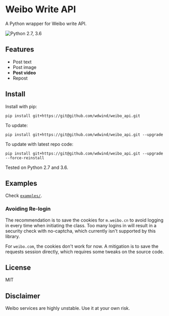 # Weibo Write API

A Python wrapper for Weibo write API.

![Python 2.7, 3.6](https://img.shields.io/badge/Python-2.7%2C%203.6-3776ab.svg?maxAge=2592000)

## Features

* Post text
* Post image
* **Post video**
* Repost

## Install

Install with pip:

``pip install git+https://git@github.com/wdwind/weibo_api.git``

To update:

``pip install git+https://git@github.com/wdwind/weibo_api.git --upgrade``

To update with latest repo code:

``pip install git+https://git@github.com/wdwind/weibo_api.git --upgrade --force-reinstall``

Tested on Python 2.7 and 3.6.

## Examples

Check [``examples/``](examples/).

### Avoiding Re-login

The recommendation is to save the cookies for `m.weibo.cn` to avoid logging in every time when initiating the class. Too many logins in will result in a security check with no-captcha, which currently isn't supported by this library. 

For `weibo.com`, the cookies don't work for now. A mitigation is to save the requests session directly, which requires some tweaks on the source code.

## License

MIT

## Disclaimer

Weibo services are highly unstable. Use it at your own risk.
